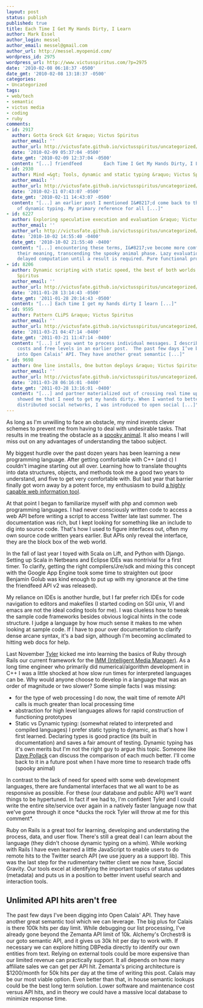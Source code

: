 ```yaml
---
layout: post
status: publish
published: true
title: Each Time I Get My Hands Dirty, I Learn
author: Mark Essel
author_login: messel
author_email: messel@gmail.com
author_url: http://messel.myopenid.com/
wordpress_id: 2975
wordpress_url: http://www.victusspiritus.com/?p=2975
date: '2010-02-08 06:18:37 -0500'
date_gmt: '2010-02-08 13:18:37 -0500'
categories:
- Uncategorized
tags:
- web/tech
- semantic
- victus media
- coding
- ruby
comments:
- id: 2917
  author: Gotta Grock Git &raquo; Victus Spiritus
  author_email: ''
  author_url: http://victusfate.github.io/victusspiritus/uncategorized/2010/02/09/gotta-grock-git/
  date: '2010-02-09 05:37:04 -0500'
  date_gmt: '2010-02-09 12:37:04 -0500'
  content: "[...] friendfeed        Each Time I Get My Hands Dirty, I Learn [...]"
- id: 2930
  author: Mind =&gt; Tools, dynamic and static typing &raquo; Victus Spiritus
  author_email: ''
  author_url: http://victusfate.github.io/victusspiritus/uncategorized/2010/02/11/mind-tools-dynamic-and-static-typing/
  date: '2010-02-11 07:43:07 -0500'
  date_gmt: '2010-02-11 14:43:07 -0500'
  content: "[...] an earlier post I mentioned I&#8217;d come back to the advantages
    of dynamic typing. My primary reference for all [...]"
- id: 6227
  author: Exploring speculative execution and evaluation &raquo; Victus Spiritus
  author_email: ''
  author_url: http://victusfate.github.io/victusspiritus/uncategorized/2010/10/02/exploring-speculative-execution-and-evaluation/
  date: '2010-10-02 14:55:40 -0400'
  date_gmt: '2010-10-02 21:55:40 -0400'
  content: "[...] encountering these terms, I&#8217;ve become more comfortable with
    their meaning, transcending the spooky animal phase. Lazy evaluation is simply
    delayed computation until a result is required. Pure functional programs [...]"
- id: 8206
  author: Dynamic scripting with static speed, the best of both worlds &raquo; Victus
    Spiritus
  author_email: ''
  author_url: http://victusfate.github.io/victusspiritus/uncategorized/2011/01/28/dynamic-scripting-with-static-speed-the-best-of-both-worlds/
  date: '2011-01-28 13:14:43 -0500'
  date_gmt: '2011-01-28 20:14:43 -0500'
  content: "[...] Each time I get my hands dirty I learn [...]"
- id: 9595
  author: Pattern CLiPS &raquo; Victus Spiritus
  author_email: ''
  author_url: http://victusfate.github.io/victusspiritus/uncategorized/2011/03/21/pattern-clips/
  date: '2011-03-21 04:47:14 -0400'
  date_gmt: '2011-03-21 11:47:14 -0400'
  content: "[...] if you want to process individual messages. I described the API
    costs and free levels in an earlier post.  The past few days I’ve been digging
    into Open Calais’ API. They have another great semantic [...]"
- id: 9698
  author: One line installs, One button deploys &raquo; Victus Spiritus
  author_email: ''
  author_url: http://victusfate.github.io/victusspiritus/uncategorized/2011/03/28/one-line-installs-one-button-deploys/
  date: '2011-03-28 06:16:01 -0400'
  date_gmt: '2011-03-28 13:16:01 -0400'
  content: "[...] and partner materialized out of crossing real time updates, and
    showed me that I need to get my hands dirty. When I wanted to better understand
    distributed social networks, I was introduced to open social [...]"
---
```

<p>As long as I'm unwilling to face an obstacle, my mind invents clever schemes to prevent me from having to deal with undesirable tasks. That results in me treating the obstacle as a <a href="http://www.youtube.com/watch?v=O4MlIOCNIW4">spooky animal</a>. It also means I will miss out on any advantages of understanding the taboo subject.</p>
<p>My biggest hurdle over the past dozen years has been learning a new programming language. After getting comfortable with C++ (and c) I couldn't imagine starting out all over. Learning how to translate thoughts into data structures, objects, and methods took me a good two years to understand, and five to get very comfortable with. But last year that barrier finally got worn away by a potent force, my enthusiasm to build <a href="http://victusmedia.com">a highly capable web information tool</a>.</p>
<p>At that point I began to familiarize myself with php and common web programming languages. I had never consciously written code to access a web API before writing a script to access Twitter late last summer. The documentation was rich, but I kept looking for something like an include to dig into source code. That's how I used to figure interfaces out, often my own source code written years earlier. But APIs only reveal the interface, they are the block box of the web world.</p>
<p>In the fall of last year I toyed with Scala on Lift, and Python with Django. Setting up Scala in Netbeans and Eclipse IDEs was nontrivial for a first timer. To clarify, getting the right compilers/Jre/sdk and mixing this concept with the Google App Engine took some time to straighten out (poor Benjamin Golub was kind enough to put up with my ignorance at the time the friendfeed API v2 was released).  </p>
<p>My reliance on IDEs is another hurdle, but I far prefer rich IDEs for code navigation to editors and makefiles (I started coding on SGI unix, VI and emacs are not the ideal coding tools for me). I was clueless how to tweak the sample code frameworks besides obvious logical hints in the code structure. I judge a language by how much sense it makes to me when looking at sample code. If I have to pour over documentation to clarify dense arcane syntax, it's a bad sign, although I'm becoming acclimated to hitting web docs for help.</p>
<p>Last November <a href="http://www.Twitter.com/tylergillies">Tyler</a> kicked me into learning the basics of Ruby through Rails our current framework for the <a href="http://imm.victusmedia.com/">IMM (Intelligent Media Manager)</a>. As a long time engineer who primarily did numerical/algorithm development in C++ I was a little shocked at how slow run times for interpreted languages can be. Why would anyone choose to develop in a language that was an order of magnitude or two slower? Some simple facts I was missing: </p>
<ul>
<li>for the type of web processing I do now, the wait time of remote API calls is much greater than local processing time</li>
<li>abstraction for high level languages allows for rapid construction of functioning prototypes</li>
<li>Static vs Dynamic typing: (somewhat related to interpreted and compiled languages) I prefer static typing to dynamic, as that's how I first learned. Declaring types is good practice (its built in documentation) and saves a fair amount of testing. Dynamic typing has it's own merits but I'm not the right guy to argue this topic. Someone like <a HREF="http://www.twitter.com/dpp">Dave Pollack</a> can discuss the comparison of each much better. I'll come back to it in a future post when I have more time to research trade offs (spooky animal)</li>
</ul>
<p>In contrast to the lack of need for speed with some web development languages, there are fundamental interfaces that we all want to be as responsive as possible. For these (our database and public API) we'll want things to be hypertuned. In fact if we had to, I'm confident Tyler and I could write the entire site/service over again in a natively faster language now that we've gone through it once *ducks the rock Tyler will throw at me for this comment*. </p>
<p>Ruby on Rails is a great tool for learning, developing and understating the process, data, and user flow. There's still a great deal I can learn about the language (they didn't choose dynamic typing on a whim). While working with Rails I have even learned a little JavaScript to enable users to do remote hits to the Twitter search API (we use jquery as a support lib). This was the last step for the rudimentary twitter client we now have, Social Gravity.  Our tools excel at identifying the important topics of status updates (metadata) and  puts us in a position to better invent useful search and interaction tools. </p>
<h2>Unlimited API hits aren't free</h2>
<p>The past few days I've been digging into Open Calais' API. They have another great semantic tool which we can leverage. The big plus for Calais is there 100k hits per day limit. While debugging our list processing, I've already gone beyond the Zemanta API limit of 10k. Alchemy's Orchestr8 is our goto semantic API, and it gives us 30k hit per day to work with. If necessary we can explore hitting DBPedia directly to identify our own entities from text. Relying on external tools could be more expensive than our limited revenue can practically support. It all depends on how many affiliate sales we can get per API hit. Zemanta's pricing architecture is $1200/month for 50k hits per day at the time of writing this post. Calais may be our most viable option. Even better than that, in house semantic lookups could be the best long term solution. Lower software and maintenance cost versus API hits, and in theory we could have a massive local database to minimize response time. </p>
